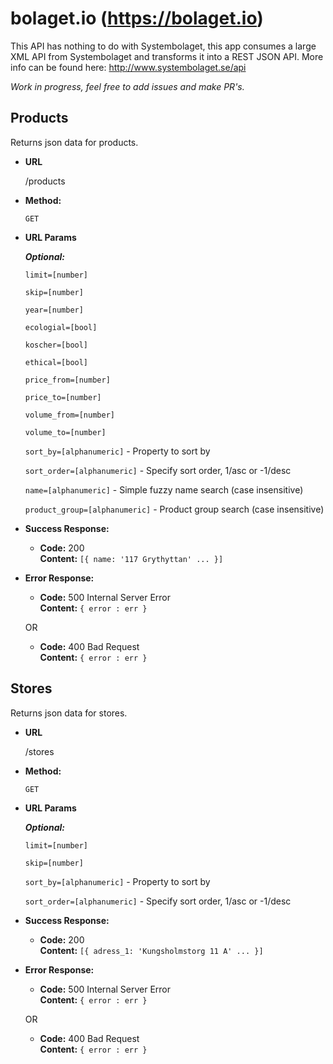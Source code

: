 # bolaget.io (https://bolaget.io)

This API has nothing to do with Systembolaget, this app consumes a large XML API from Systembolaget and transforms it into a REST JSON API. More info can be found here: http://www.systembolaget.se/api

*Work in progress, feel free to add issues and make PR's.*

**Products**
----
  Returns json data for products.

* **URL**

  /products


* **Method:**

  `GET`


*  **URL Params**

   ***Optional:***

   `limit=[number]`

   `skip=[number]`

   `year=[number]`

   `ecologial=[bool]`

   `koscher=[bool]`

   `ethical=[bool]`

   `price_from=[number]`

   `price_to=[number]`

   `volume_from=[number]`

   `volume_to=[number]`

   `sort_by=[alphanumeric]` - Property to sort by

   `sort_order=[alphanumeric]` - Specify sort order, 1/asc or -1/desc

   `name=[alphanumeric]` - Simple fuzzy name search (case insensitive)

   `product_group=[alphanumeric]` - Product group search (case insensitive)



* **Success Response:**

  * **Code:** 200 <br />
    **Content:** `[{ name: '117 Grythyttan' ... }]`


* **Error Response:**

  * **Code:** 500 Internal Server Error <br />
    **Content:** `{ error : err }`

  OR

  * **Code:** 400 Bad Request <br />
    **Content:** `{ error : err }`




**Stores**
----
  Returns json data for stores.

* **URL**

  /stores


* **Method:**

  `GET`


*  **URL Params**

   ***Optional:***

   `limit=[number]`

   `skip=[number]`

   `sort_by=[alphanumeric]` - Property to sort by

   `sort_order=[alphanumeric]` - Specify sort order, 1/asc or -1/desc


* **Success Response:**

  * **Code:** 200 <br />
    **Content:** `[{ adress_1: 'Kungsholmstorg 11 A' ... }]`


* **Error Response:**

  * **Code:** 500 Internal Server Error <br />
    **Content:** `{ error : err }`

  OR

  * **Code:** 400 Bad Request <br />
    **Content:** `{ error : err }`
